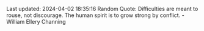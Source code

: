 Last updated: 2024-04-02 18:35:16
Random Quote: Difficulties are meant to rouse, not discourage. The human spirit is to grow strong by conflict. - William Ellery Channing